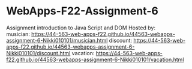 # WebApps-F22-Assignment-6
Assignment introduction to Java Script and DOM
Hosted by:  
musician:           https://44-563-web-apps-f22.github.io/44563-webapps-assignment-6-Nikki010101/musician.html
discount:           https://44-563-web-apps-f22.github.io/44563-webapps-assignment-6-Nikki010101/discount.html
vacation:           https://44-563-web-apps-f22.github.io/44563-webapps-assignment-6-Nikki010101/vacation.html
 
